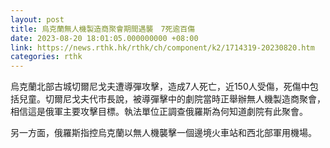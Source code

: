 ```yaml
---
layout: post
title: 烏克蘭無人機製造商聚會期間遇襲　7死逾百傷
date: 2023-08-20 18:01:05.000000000 +08:00
link: https://news.rthk.hk/rthk/ch/component/k2/1714319-20230820.htm
categories: rthk
---
```


烏克蘭北部古城切爾尼戈夫遭導彈攻擊，造成7人死亡，近150人受傷，死傷中包括兒童。切爾尼戈夫代市長說，被導彈擊中的劇院當時正舉辦無人機製造商聚會，相信這是俄軍主要攻擊目標。執法單位正調查俄羅斯為何知道劇院有此聚會。 

另一方面，俄羅斯指控烏克蘭以無人機襲擊一個邊境火車站和西北部軍用機場。
